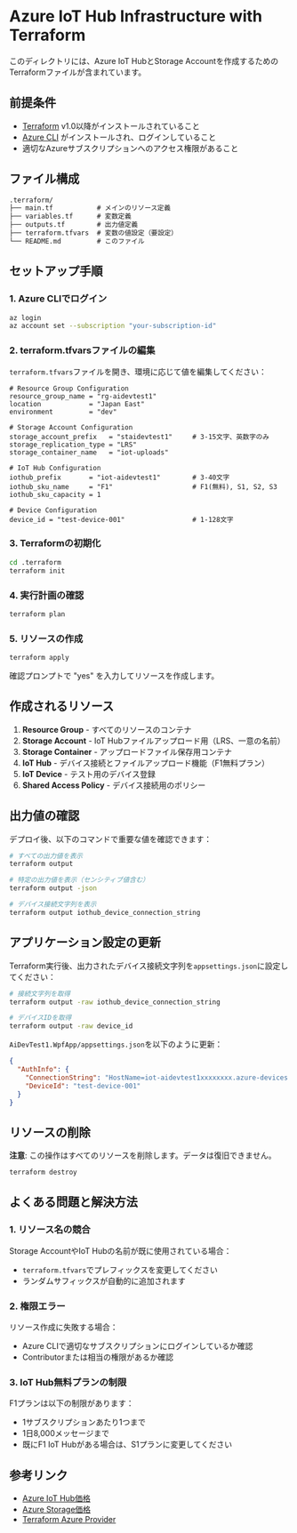 # Azure IoT Hub Infrastructure with Terraform

このディレクトリには、Azure IoT HubとStorage Accountを作成するためのTerraformファイルが含まれています。

## 前提条件

- [Terraform](https://terraform.io/) v1.0以降がインストールされていること
- [Azure CLI](https://docs.microsoft.com/en-us/cli/azure/) がインストールされ、ログインしていること
- 適切なAzureサブスクリプションへのアクセス権限があること

## ファイル構成

```txt
.terraform/
├── main.tf           # メインのリソース定義
├── variables.tf      # 変数定義
├── outputs.tf        # 出力値定義
├── terraform.tfvars  # 変数の値設定（要設定）
└── README.md         # このファイル
```

## セットアップ手順

### 1. Azure CLIでログイン

```bash
az login
az account set --subscription "your-subscription-id"
```

### 2. terraform.tfvarsファイルの編集

`terraform.tfvars`ファイルを開き、環境に応じて値を編集してください：

```hcl
# Resource Group Configuration
resource_group_name = "rg-aidevtest1"
location            = "Japan East"
environment         = "dev"

# Storage Account Configuration
storage_account_prefix   = "staidevtest1"     # 3-15文字、英数字のみ
storage_replication_type = "LRS"
storage_container_name   = "iot-uploads"

# IoT Hub Configuration
iothub_prefix       = "iot-aidevtest1"        # 3-40文字
iothub_sku_name     = "F1"                    # F1(無料), S1, S2, S3
iothub_sku_capacity = 1

# Device Configuration
device_id = "test-device-001"                 # 1-128文字
```

### 3. Terraformの初期化

```bash
cd .terraform
terraform init
```

### 4. 実行計画の確認

```bash
terraform plan
```

### 5. リソースの作成

```bash
terraform apply
```

確認プロンプトで "yes" を入力してリソースを作成します。

## 作成されるリソース

1. **Resource Group** - すべてのリソースのコンテナ
2. **Storage Account** - IoT Hubファイルアップロード用（LRS、一意の名前）
3. **Storage Container** - アップロードファイル保存用コンテナ
4. **IoT Hub** - デバイス接続とファイルアップロード機能（F1無料プラン）
5. **IoT Device** - テスト用のデバイス登録
6. **Shared Access Policy** - デバイス接続用のポリシー

## 出力値の確認

デプロイ後、以下のコマンドで重要な値を確認できます：

```bash
# すべての出力値を表示
terraform output

# 特定の出力値を表示（センシティブ値含む）
terraform output -json

# デバイス接続文字列を表示
terraform output iothub_device_connection_string
```

## アプリケーション設定の更新

Terraform実行後、出力されたデバイス接続文字列を`appsettings.json`に設定してください：

```bash
# 接続文字列を取得
terraform output -raw iothub_device_connection_string

# デバイスIDを取得
terraform output -raw device_id
```

`AiDevTest1.WpfApp/appsettings.json`を以下のように更新：

```json
{
  "AuthInfo": {
    "ConnectionString": "HostName=iot-aidevtest1xxxxxxxx.azure-devices.net;DeviceId=test-device-001;SharedAccessKey=xxxxxxxxxx",
    "DeviceId": "test-device-001"
  }
}
```

## リソースの削除

**注意**: この操作はすべてのリソースを削除します。データは復旧できません。

```bash
terraform destroy
```

## よくある問題と解決方法

### 1. リソース名の競合

Storage AccountやIoT Hubの名前が既に使用されている場合：

- `terraform.tfvars`でプレフィックスを変更してください
- ランダムサフィックスが自動的に追加されます

### 2. 権限エラー

リソース作成に失敗する場合：

- Azure CLIで適切なサブスクリプションにログインしているか確認
- Contributorまたは相当の権限があるか確認

### 3. IoT Hub無料プランの制限

F1プランは以下の制限があります：

- 1サブスクリプションあたり1つまで
- 1日8,000メッセージまで
- 既にF1 IoT Hubがある場合は、S1プランに変更してください

## 参考リンク

- [Azure IoT Hub価格](https://azure.microsoft.com/ja-jp/pricing/details/iot-hub/)
- [Azure Storage価格](https://azure.microsoft.com/ja-jp/pricing/details/storage/)
- [Terraform Azure Provider](https://registry.terraform.io/providers/hashicorp/azurerm/latest/docs)
